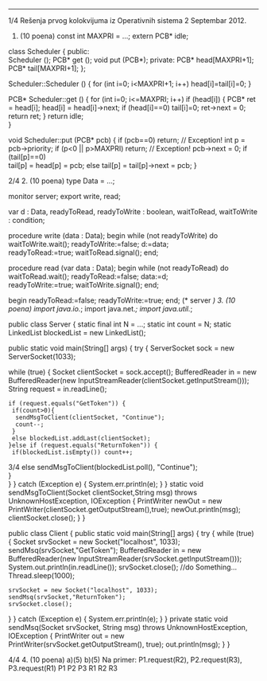 --------------------------------------------------------------------------------


1/4 
Rešenja prvog kolokvijuma iz Operativnih sistema 2 
Septembar 2012. 
1. (10 poena) 
const int MAXPRI = ...; 
extern PCB* idle; 
 
class Scheduler { 
public:  
  Scheduler (); 
  PCB* get (); 
  void put (PCB*); 
private: 
  PCB* head[MAXPRI+1]; 
  PCB* tail[MAXPRI+1]; 
}; 
 
Scheduler::Scheduler () { 
  for (int i=0; i<MAXPRI+1; i++) 
    head[i]=tail[i]=0; 
} 
 
PCB* Scheduler::get () { 
  for (int i=0; i<=MAXPRI; i++) 
    if (head[i]) { 
      PCB* ret = head[i]; 
      head[i] = head[i]->next; 
      if (head[i]==0) tail[i]=0; 
      ret->next = 0; 
      return ret; 
    } 
  return idle;  
} 
 
void Scheduler::put (PCB* pcb) { 
  if (pcb==0) return; // Exception! 
  int p = pcb->priority; 
  if (p<0 || p>MAXPRI) return; // Exception! 
  pcb->next = 0; 
  if (tail[p]==0)  
    tail[p] = head[p] = pcb; 
  else 
    tail[p] = tail[p]->next = pcb; 
} 

2/4 
2. (10 poena) 
type Data = ...; 
 
monitor server; 
  export write, read; 
 
  var d : Data, 
      readyToRead, readyToWrite : boolean, 
      waitToRead, waitToWrite : condition; 
 
  procedure write (data : Data); 
  begin 
    while (not readyToWrite) do waitToWrite.wait(); 
    readyToWrite:=false; 
    d:=data;   
    readyToRead:=true; 
    waitToRead.signal(); 
  end; 
 
  procedure read (var data : Data); 
  begin 
    while (not readyToRead) do waitToRead.wait(); 
    readyToRead:=false; 
    data:=d;   
    readyToWrite:=true; 
    waitToWrite.signal(); 
  end; 
 
begin 
  readyToRead:=false; 
  readyToWrite:=true; 
end; (* server *) 
3. (10 poena) 
import java.io.*; 
import java.net.*; 
import java.util.*; 
 
public class Server { 
 static final int N = ...; 
 static int count = N; 
 static LinkedList<Socket> blockedList = new LinkedList<Socket>(); 
 
 public static void main(String[] args) { 
  try { 
   ServerSocket sock = new ServerSocket(1033); 
    
   while (true) { 
    Socket clientSocket = sock.accept(); 
    BufferedReader in = new BufferedReader(new 
InputStreamReader(clientSocket.getInputStream())); 
    String request = in.readLine(); 
 
    if (request.equals("GetToken")) { 
     if(count>0){    
      sendMsgToClient(clientSocket, "Continue"); 
      count--;      
     } 
     else blockedList.addLast(clientSocket); 
    }else if (request.equals("ReturnToken")) { 
     if(blockedList.isEmpty()) count++;      

3/4 
     else  sendMsgToClient(blockedList.poll(), "Continue");    
    }      
   } 
  } catch (Exception e) { 
   System.err.println(e); 
  } 
 } 
 static void sendMsgToClient(Socket clientSocket,String msg) throws 
UnknownHostException, IOException { 
  PrintWriter newOut = new 
PrintWriter(clientSocket.getOutputStream(),true); 
  newOut.println(msg); 
  clientSocket.close(); 
 } 
} 
 
public class Client { 
 public static void main(String[] args) { 
  try { 
   while (true) { 
    Socket srvSocket = new Socket("localhost", 1033); 
    sendMsq(srvSocket,"GetToken"); 
    BufferedReader in = new BufferedReader(new 
InputStreamReader(srvSocket.getInputStream())); 
    System.out.println(in.readLine()); 
    srvSocket.close(); 
    //do Something... 
    Thread.sleep(1000); 
     
    srvSocket = new Socket("localhost", 1033); 
    sendMsq(srvSocket,"ReturnToken"); 
    srvSocket.close(); 
   } 
  } catch (Exception e) { 
   System.err.println(e); 
  } 
 } 
 private static void sendMsq(Socket srvSocket, String msg) throws 
UnknownHostException, IOException { 
  PrintWriter out = new PrintWriter(srvSocket.getOutputStream(), true); 
  out.println(msg); 
  } 
} 

4/4 
4. (10 poena) 
a)(5)   b)(5) Na primer: P1.request(R2), P2.request(R3), P3.request(R1) 
P1
P2
P3
R1
R2
R3
 